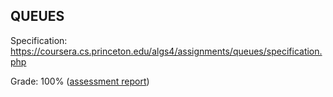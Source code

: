 ## QUEUES

Specification: https://coursera.cs.princeton.edu/algs4/assignments/queues/specification.php

Grade: 100% ([assessment report](../submissions/part1/module4/README.md))
